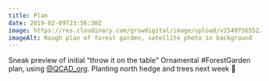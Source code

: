 ```yaml
---
title: Plan
date: 2019-02-09T23:56:30Z
image: https://res.cloudinary.com/growdigital/image/upload/v1549756552/plan-190209.png
imageAlt: Rough plan of forest garden, satellite photo in background
---
```


Sneak preview of initial “throw it on the table” Ornamental #ForestGarden plan, using [@QCAD_org](https://mobile.twitter.com/qcad_org). Planting north hedge and trees next week 🙂
